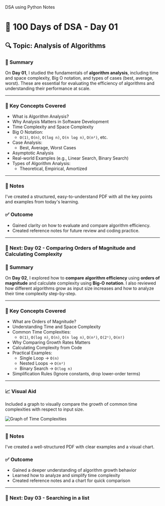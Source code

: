 DSA using Python Notes 
# 📘 100 Days of DSA - Day 01

## 🔍 Topic: Analysis of Algorithms

### 📖 Summary

On **Day 01**, I studied the fundamentals of **algorithm analysis**, including time and space complexity, Big O notation, and types of cases (best, average, worst). These are essential for evaluating the efficiency of algorithms and understanding their performance at scale.

---

### 🧠 Key Concepts Covered

- What is Algorithm Analysis?
- Why Analysis Matters in Software Development
- Time Complexity and Space Complexity
- Big O Notation:
  - `O(1)`, `O(n)`, `O(log n)`, `O(n log n)`, `O(n²)`, etc.
- Case Analysis:
  - Best, Average, Worst Cases
- Asymptotic Analysis
- Real-world Examples (e.g., Linear Search, Binary Search)
- Types of Algorithm Analysis:
  - Theoretical, Empirical, Amortized

---

### 📄 Notes

I've created a structured, easy-to-understand PDF with all the key points and examples from today's learning.

### ✅ Outcome

- Gained clarity on how to evaluate and compare algorithm efficiency.
- Created reference notes for future review and coding practice.

---

### 📅 Next: Day 02 - Comparing Orders of Magnitude and Calculating Complexity

### 📖 Summary

On **Day 02**, I explored how to **compare algorithm efficiency** using **orders of magnitude** and calculate complexity using **Big-O notation**. I also reviewed how different algorithms grow as input size increases and how to analyze their time complexity step-by-step.

---

### 🧠 Key Concepts Covered

- What are Orders of Magnitude?
- Understanding Time and Space Complexity
- Common Time Complexities:
  - `O(1)`, `O(log n)`, `O(n)`, `O(n log n)`, `O(n²)`, `O(2ⁿ)`, `O(n!)`
- Why Comparing Growth Rates Matters
- Calculating Complexity from Code
- Practical Examples:
  - Single Loop → `O(n)`
  - Nested Loops → `O(n²)`
  - Binary Search → `O(log n)`
- Simplification Rules (Ignore constants, drop lower-order terms)

---

### 📈 Visual Aid

Included a graph to visually compare the growth of common time complexities with respect to input size.

![Graph of Time Complexities](./time_complexity_graph.png)

---

### 📄 Notes

I've created a well-structured PDF with clear examples and a visual chart.

### ✅ Outcome

- Gained a deeper understanding of algorithm growth behavior
- Learned how to analyze and simplify time complexity
- Created reference notes and a chart for quick comparison

---

### 📅 Next: Day 03 - Searching in a list

